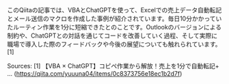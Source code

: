 このQiitaの記事では、VBAとChatGPTを使って、Excelでの売上データ自動転記とメール送信のマクロを作成した事例が紹介されています。毎日10分かかっていたルーティン作業を1分に短縮できたとのことです。Outlookのバージョンによる制約や、ChatGPTとの対話を通じてコードを改善していく過程、そして実際に職場で導入した際のフィードバックや今後の展望についても触れられています。[1]

Sources:
[1] 【VBA × ChatGPT】コピペ作業から解放！売上を1分で自動転記+ ... (https://qiita.com/yuuuna04/items/0c8373756e18ec1b2d7f)